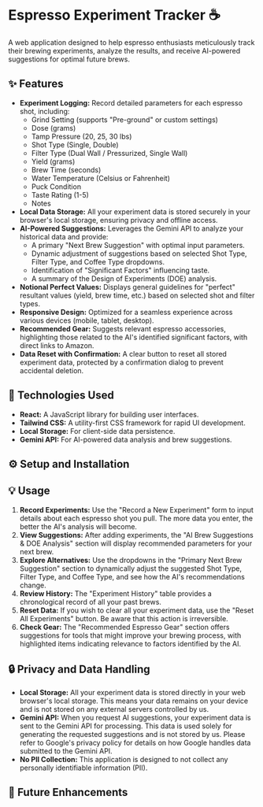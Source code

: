 # Espresso Experiment Tracker ☕

A web application designed to help espresso enthusiasts meticulously track their brewing experiments, analyze the results, and receive AI-powered suggestions for optimal future brews.

## ✨ Features

* **Experiment Logging:** Record detailed parameters for each espresso shot, including:
    * Grind Setting (supports "Pre-ground" or custom settings)
    * Dose (grams)
    * Tamp Pressure (20, 25, 30 lbs)
    * Shot Type (Single, Double)
    * Filter Type (Dual Wall / Pressurized, Single Wall)
    * Yield (grams)
    * Brew Time (seconds)
    * Water Temperature (Celsius or Fahrenheit)
    * Puck Condition
    * Taste Rating (1-5)
    * Notes
* **Local Data Storage:** All your experiment data is stored securely in your browser's local storage, ensuring privacy and offline access.
* **AI-Powered Suggestions:** Leverages the Gemini API to analyze your historical data and provide:
    * A primary "Next Brew Suggestion" with optimal input parameters.
    * Dynamic adjustment of suggestions based on selected Shot Type, Filter Type, and Coffee Type dropdowns.
    * Identification of "Significant Factors" influencing taste.
    * A summary of the Design of Experiments (DOE) analysis.
* **Notional Perfect Values:** Displays general guidelines for "perfect" resultant values (yield, brew time, etc.) based on selected shot and filter types.
* **Responsive Design:** Optimized for a seamless experience across various devices (mobile, tablet, desktop).
* **Recommended Gear:** Suggests relevant espresso accessories, highlighting those related to the AI's identified significant factors, with direct links to Amazon.
* **Data Reset with Confirmation:** A clear button to reset all stored experiment data, protected by a confirmation dialog to prevent accidental deletion.

## 🚀 Technologies Used

* **React:** A JavaScript library for building user interfaces.
* **Tailwind CSS:** A utility-first CSS framework for rapid UI development.
* **Local Storage:** For client-side data persistence.
* **Gemini API:** For AI-powered data analysis and brew suggestions.

## ⚙️ Setup and Installation



## 💡 Usage

1.  **Record Experiments:** Use the "Record a New Experiment" form to input details about each espresso shot you pull. The more data you enter, the better the AI's analysis will become.
2.  **View Suggestions:** After adding experiments, the "AI Brew Suggestions & DOE Analysis" section will display recommended parameters for your next brew.
3.  **Explore Alternatives:** Use the dropdowns in the "Primary Next Brew Suggestion" section to dynamically adjust the suggested Shot Type, Filter Type, and Coffee Type, and see how the AI's recommendations change.
4.  **Review History:** The "Experiment History" table provides a chronological record of all your past brews.
5.  **Reset Data:** If you wish to clear all your experiment data, use the "Reset All Experiments" button. Be aware that this action is irreversible.
6.  **Check Gear:** The "Recommended Espresso Gear" section offers suggestions for tools that might improve your brewing process, with highlighted items indicating relevance to factors identified by the AI.

## 🔒 Privacy and Data Handling

* **Local Storage:** All your experiment data is stored directly in your web browser's local storage. This means your data remains on your device and is not stored on any external servers controlled by us.
* **Gemini API:** When you request AI suggestions, your experiment data is sent to the Gemini API for processing. This data is used solely for generating the requested suggestions and is not stored by us. Please refer to Google's privacy policy for details on how Google handles data submitted to the Gemini API.
* **No PII Collection:** This application is designed to not collect any personally identifiable information (PII).

## 🔮 Future Enhancements